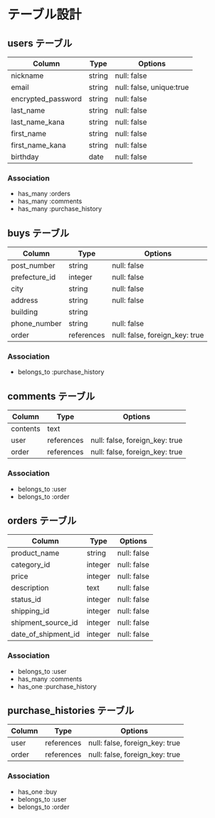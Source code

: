 # テーブル設計

## users テーブル

| Column               | Type   | Options                  |
| -------------------- | ------ |------------------------- |
| nickname             | string | null: false              |
| email                | string | null: false, unique:true |
| encrypted_password   | string | null: false              |
| last_name            | string | null: false              |
| last_name_kana       | string | null: false              |
| first_name           | string | null: false              |
| first_name_kana      | string | null: false              |
| birthday             | date   | null: false              |

### Association

- has_many :orders
- has_many :comments
- has_many :purchase_history

## buys テーブル

| Column          | Type       | Options                       |
| --------------- | ---------- | ----------------------------- |
| post_number     | string     | null: false                   |
| prefecture_id   | integer    | null: false                   |
| city            | string     | null: false                   |
| address         | string     | null: false                   |
| building        | string     |                               |
| phone_number    | string     | null: false                   |
| order           | references | null: false, foreign_key: true|


### Association

- belongs_to :purchase_history


## comments テーブル

| Column          | Type       | Options                        |
| --------------- | ---------- | ------------------------------ |
| contents        | text       |                                |
| user            | references | null: false, foreign_key: true |
| order           | references | null: false, foreign_key: true |


### Association

- belongs_to :user
- belongs_to :order


## orders テーブル

| Column              | Type       | Options                        |
| ------------------- | ---------- | ------------------------------ |
| product_name        | string     | null: false                    |
| category_id         | integer    | null: false                    |
| price               | integer    | null: false                    |
| description         | text       | null: false                    |
| status_id           | integer    | null: false                    |
| shipping_id         | integer    | null: false                    |
| shipment_source_id  | integer    | null: false                    |
| date_of_shipment_id | integer    | null: false                    |


### Association

- belongs_to       :user
- has_many         :comments
- has_one          :purchase_history



## purchase_histories テーブル

| Column          | Type       | Options                        |
| --------------- | ---------- | ------------------------------ |
| user            | references | null: false, foreign_key: true |
| order           | references | null: false, foreign_key: true |


### Association

- has_one         :buy
- belongs_to      :user
- belongs_to      :order
